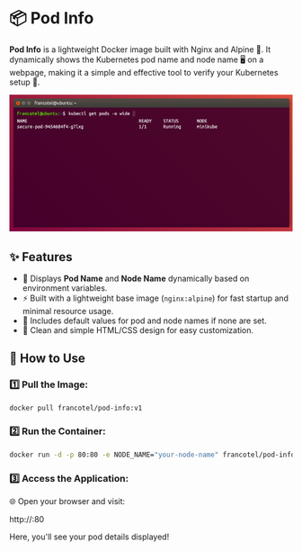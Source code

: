 # 📦 Pod Info  
**Pod Info** is a lightweight Docker image built with Nginx and Alpine 🐳. It dynamically shows the Kubernetes pod name and node name 🖥️ on a webpage, making it a simple and effective tool to verify your Kubernetes setup 🚀.  

![alt text](image.png)

## ✨ Features  
- 📝 Displays **Pod Name** and **Node Name** dynamically based on environment variables.  
- ⚡ Built with a lightweight base image (`nginx:alpine`) for fast startup and minimal resource usage.  
- 🔄 Includes default values for pod and node names if none are set.  
- 🎨 Clean and simple HTML/CSS design for easy customization.  

## 🚀 How to Use  
### 1️⃣ Pull the Image:  

```bash
docker pull francotel/pod-info:v1
```

### 2️⃣ Run the Container:

```bash
docker run -d -p 80:80 -e NODE_NAME="your-node-name" francotel/pod-info:v1
```

###  3️⃣ Access the Application:
🌐 Open your browser and visit:

http://<local-ip>:80

Here, you'll see your pod details displayed!